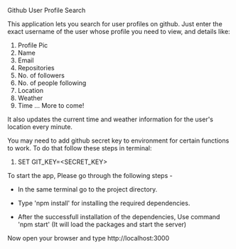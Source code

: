 Github User Profile Search

This application lets you search for user profiles on github.
Just enter the exact username of the user whose profile you need to view, and details like:
1. Profile Pic
2. Name
3. Email
4. Repositories
5. No. of followers
6. No. of people following
7. Location
8. Weather
9. Time
... More to come!

It also updates the current time and weather information for the user's location every minute.

You may need to add github secret key to environment for certain functions to work. To do that follow these steps in terminal:
1. SET GIT_KEY=<SECRET_KEY>

To start the app, Please go through the following steps -

- In the same terminal go to the project directory. 

- Type 'npm install' for installing the required dependencies.

- After the successfull installation of the dependencies, Use command 'npm start' (It will load the packages and start the server)

Now open your browser and type http://localhost:3000
